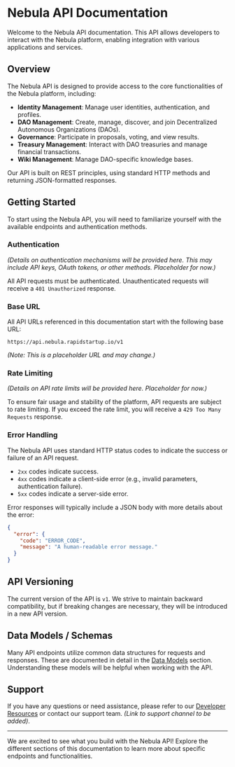 # Nebula API Documentation

Welcome to the Nebula API documentation. This API allows developers to interact with the Nebula platform, enabling integration with various applications and services.

## Overview

The Nebula API is designed to provide access to the core functionalities of the Nebula platform, including:

*   **Identity Management**: Manage user identities, authentication, and profiles.
*   **DAO Management**: Create, manage, discover, and join Decentralized Autonomous Organizations (DAOs).
*   **Governance**: Participate in proposals, voting, and view results.
*   **Treasury Management**: Interact with DAO treasuries and manage financial transactions.
*   **Wiki Management**: Manage DAO-specific knowledge bases.

Our API is built on REST principles, using standard HTTP methods and returning JSON-formatted responses.

## Getting Started

To start using the Nebula API, you will need to familiarize yourself with the available endpoints and authentication methods.

### Authentication

*(Details on authentication mechanisms will be provided here. This may include API keys, OAuth tokens, or other methods. Placeholder for now.)*

All API requests must be authenticated. Unauthenticated requests will receive a `401 Unauthorized` response.

### Base URL

All API URLs referenced in this documentation start with the following base URL:

`https://api.nebula.rapidstartup.io/v1`

*(Note: This is a placeholder URL and may change.)*

### Rate Limiting

*(Details on API rate limits will be provided here. Placeholder for now.)*

To ensure fair usage and stability of the platform, API requests are subject to rate limiting. If you exceed the rate limit, you will receive a `429 Too Many Requests` response.

### Error Handling

The Nebula API uses standard HTTP status codes to indicate the success or failure of an API request.

*   `2xx` codes indicate success.
*   `4xx` codes indicate a client-side error (e.g., invalid parameters, authentication failure).
*   `5xx` codes indicate a server-side error.

Error responses will typically include a JSON body with more details about the error:

```json
{
  "error": {
    "code": "ERROR_CODE",
    "message": "A human-readable error message."
  }
}
```

## API Versioning

The current version of the API is `v1`. We strive to maintain backward compatibility, but if breaking changes are necessary, they will be introduced in a new API version.

## Data Models / Schemas

Many API endpoints utilize common data structures for requests and responses. These are documented in detail in the [Data Models](./data-models.md) section. Understanding these models will be helpful when working with the API.

## Support

If you have any questions or need assistance, please refer to our [Developer Resources](https://rapidstartup.gitbook.io/nebula/) or contact our support team. *(Link to support channel to be added)*.

---

We are excited to see what you build with the Nebula API! Explore the different sections of this documentation to learn more about specific endpoints and functionalities.
